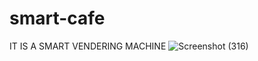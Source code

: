 # smart-cafe

IT IS A SMART VENDERING MACHINE
![Screenshot (316)](https://user-images.githubusercontent.com/91406189/163119638-b4dc98ce-0067-449a-8ecf-1367bbdd8fc6.png)
